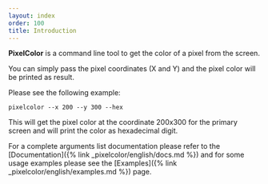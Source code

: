 ```yaml
---
layout: index
order: 100
title: Introduction
---
```

**PixelColor** is a command line tool to get the color of a pixel from the
screen.

You can simply pass the pixel coordinates (X and Y) and the pixel color will
be printed as result.

Please see the following example:

```shell
pixelcolor --x 200 --y 300 --hex
```

This will get the pixel color at the coordinate 200x300 for the primary screen
and will print the color as hexadecimal digit.

For a complete arguments list documentation please refer to the
[Documentation]({% link _pixelcolor/english/docs.md %}) and for some usage
examples please see the
[Examples]({% link _pixelcolor/english/examples.md %}) page.
